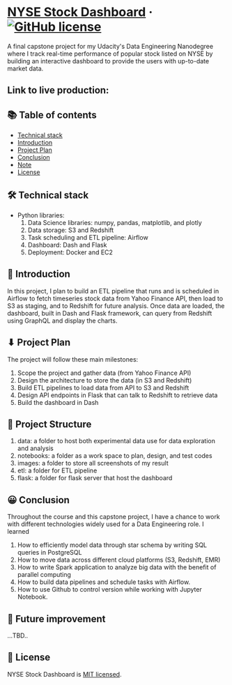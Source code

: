 # [NYSE Stock Dashboard](<github_link>) &middot; [![GitHub license](https://img.shields.io/badge/license-MIT-blue.svg)](<license_link>)

A final capstone project for my Udacity's Data Engineering Nanodegree where I track real-time performance of popular stock listed on NYSE by building an interactive dashboard to provide the users with up-to-date market data.

## Link to live production:

## 📚 Table of contents

- [Technical stack](#technical-stack)
- [Introduction](#introduction)
- [Project Plan](#projectplan)
- [Conclusion](#conclusion)
- [Note](#note)
- [License](#license)

## 🛠 Technical stack

- Python libraries:
  1. Data Science libraries: numpy, pandas, matplotlib, and plotly
  2. Data storage: S3 and Redshift
  3. Task scheduling and ETL pipeline: Airflow
  4. Dashboard: Dash and Flask
  5. Deployment: Docker and EC2

## 🎯 Introduction
In this project, I plan to build an ETL pipeline that runs and is scheduled in Airflow to fetch timeseries stock data from Yahoo Finance API, then load to S3 as staging, and to Redshift for future analysis. Once data are loaded, the dashboard, built in Dash and Flask framework, can query from Redshift using GraphQL and display the charts.

## ⬇ Project Plan
The project will follow these main milestones:
1. Scope the project and gather data (from Yahoo Finance API)
2. Design the architecture to store the data (in S3 and Redshift)
3. Build ETL pipelines to load data from API to S3 and Redshift
4. Design API endpoints in Flask that can talk to Redshift to retrieve data
5. Build the dashboard in Dash

## 🤩 Project Structure
1. data: a folder to host both experimental data use for data exploration and analysis
2. notebooks: a folder as a work space to plan, design, and test codes
3. images: a folder to store all screenshots of my result
4. etl: a folder for ETL pipeline
5. flask: a folder for flask server that host the dashboard

## 😀 Conclusion
Throughout the course and this capstone project, I have a chance to work with different technologies widely used for a Data Engineering role. I learned
  1. How to efficiently model data through star schema by writing SQL queries in PostgreSQL
  2. How to move data across different cloud platforms (S3, Redshift, EMR)
  3. How to write Spark application to analyze big data with the benefit of parallel computing
  4. How to build data pipelines and schedule tasks with Airflow.
  5. How to use Github to control version while working with Jupyter Notebook.
  
## 🚀 Future improvement
...TBD..

## 📄 License

NYSE Stock Dashboard is [MIT licensed](./LICENSE).